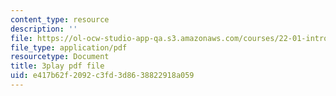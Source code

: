```yaml
---
content_type: resource
description: ''
file: https://ol-ocw-studio-app-qa.s3.amazonaws.com/courses/22-01-introduction-to-nuclear-engineering-and-ionizing-radiation-fall-2016/e417b62f2092c3fd3d8638822918a059_ORbfdLUl0ik.pdf
file_type: application/pdf
resourcetype: Document
title: 3play pdf file
uid: e417b62f-2092-c3fd-3d86-38822918a059
---
```

